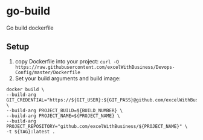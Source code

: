 # go-build

Go build dockerfile

## Setup
1. copy Dockerfile into your project: `curl -O https://raw.githubusercontent.com/excelWithBusiness/Devops-Config/master/Dockerfile`
2. Set your build arguments and build image:
```
docker build \
--build-arg GIT_CREDENTIAL="https://${GIT_USER}:${GIT_PASS}@github.com/excelWithBusiness/" \
--build-arg PROJECT_BUILD=${BUILD_NUMBER} \
--build-arg PROJECT_NAME=${PROJECT_NAME} \
--build-arg PROJECT_REPOSITORY="github.com/excelWithBusiness/${PROJECT_NAME}" \
-t ${TAG}:latest .
```

